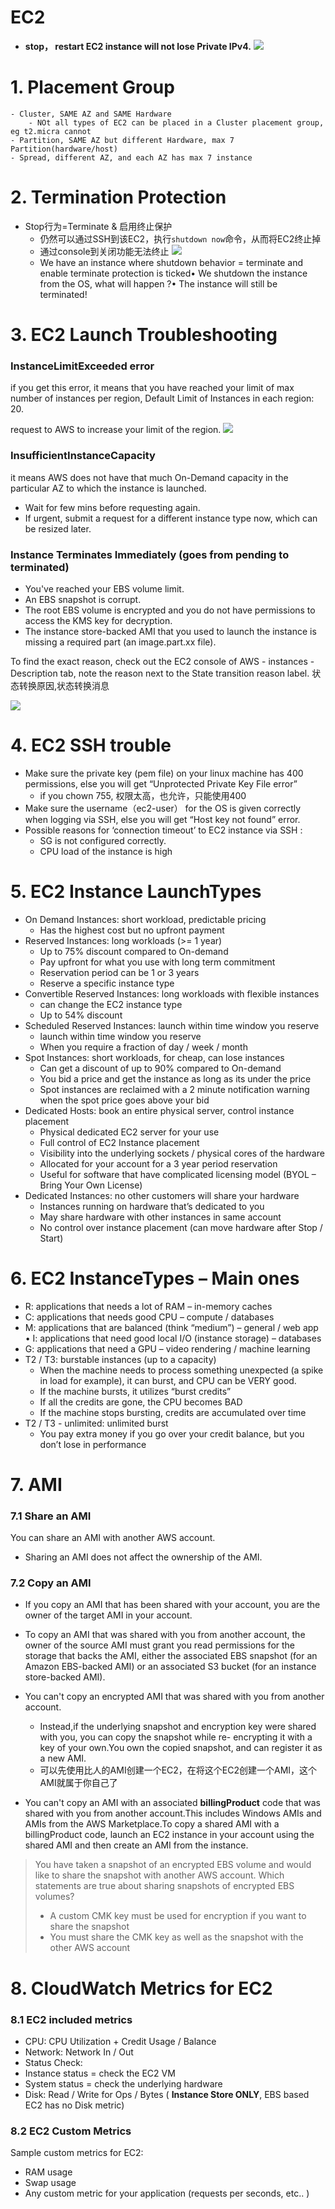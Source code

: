 # EC2

- **stop， restart EC2 instance will not lose Private IPv4.**
    ![](https://i.loli.net/2019/08/10/fDc3owzHSvWJByP.png)
    
# 1. Placement Group
    - Cluster, SAME AZ and SAME Hardware
        - NOt all types of EC2 can be placed in a Cluster placement group, eg t2.micra cannot
    - Partition, SAME AZ but different Hardware, max 7 Partition(hardware/host)
    - Spread, different AZ, and each AZ has max 7 instance 

# 2. Termination Protection
- Stop行为=Terminate & 启用终止保护 
    - 仍然可以通过SSH到该EC2，执行`shutdown now`命令，从而将EC2终止掉
    - 通过console到关闭功能无法终止
        ![](https://i.loli.net/2019/08/10/IiGCw4LZm5kOVRS.png)
    - We have an instance where shutdown behavior = terminate and enable terminate protection is ticked• We shutdown the instance from the OS, what will happen ?• The instance will still be terminated!
    
# 3. EC2 Launch Troubleshooting
### InstanceLimitExceeded error

if you get this error, it means that you have reached your limit of max number of instances per region, Default Limit of Instances in each region: 20.

request to AWS to increase your limit of the region.
![](https://i.loli.net/2019/08/10/PAjTno3UWiwmaz7.png)

### InsufficientInstanceCapacity 

it means AWS does not have that much On-Demand capacity in the particular AZ to which the instance is launched.

- Wait for few mins before requesting again.
- If urgent, submit a request for a different instance type now, which can be resized later.

### Instance Terminates Immediately (goes from pending to terminated)

- You've reached your EBS volume limit.
- An EBS snapshot is corrupt.
- The root EBS volume is encrypted and you do not have permissions to access the KMS key for decryption.
- The instance store-backed AMI that you used to launch the instance is missing a required part (an image.part.xx file).

To find the exact reason, check out the EC2 console of AWS - instances - Description tab, note the reason next to the State transition reason label. 状态转换原因,状态转换消息

![](https://i.loli.net/2019/08/10/xGo7NgARjHSdeab.png)

# 4. EC2 SSH trouble
- Make sure the private key (pem file) on your linux machine has 400 permissions, else you will get “Unprotected Private Key File error”
    - if you chown 755, 权限太高，也允许，只能使用400
- Make sure the username（ec2-user） for the OS is given correctly when logging via SSH, else you will get “Host key not found” error.
- Possible reasons for ‘connection timeout’ to EC2 instance via SSH : 
    - SG is not configured correctly.
    - CPU load of the instance is high

# 5. EC2 Instance LaunchTypes

- On Demand Instances: short workload, predictable pricing
    - Has the highest cost but no upfront payment
- Reserved Instances: long workloads (>= 1 year)
    - Up to 75% discount compared to On-demand
    - Pay upfront for what you use with long term commitment
    - Reservation period can be 1 or 3 years
    - Reserve a specific instance type
- Convertible Reserved Instances: long workloads with flexible instances
    - can change the EC2 instance type 
    - Up to 54% discount
- Scheduled Reserved Instances: launch within time window you reserve
    - launch within time window you reserve
    - When you require a fraction of day / week / month
- Spot Instances: short workloads, for cheap, can lose instances
    - Can get a discount of up to 90% compared to On-demand
    - You bid a price and get the instance as long as its under the price
    - Spot instances are reclaimed with a 2 minute notification warning when the spot price goes above your bid
- Dedicated Hosts: book an entire physical server, control instance placement
    - Physical dedicated EC2 server for your use
    - Full control of EC2 Instance placement
    - Visibility into the underlying sockets / physical cores of the hardware
    - Allocated for your account for a 3 year period reservation
    - Useful for software that have complicated licensing model (BYOL – Bring Your Own License)
- Dedicated Instances: no other customers will share your hardware
    - Instances running on hardware that’s dedicated to you
    - May share hardware with other instances in same account
    - No control over instance placement (can move hardware after Stop / Start)

# 6. EC2 InstanceTypes – Main ones
- R: applications that needs a lot of RAM – in-memory caches
- C: applications that needs good CPU – compute / databases
- M: applications that are balanced (think “medium”) – general / web app • I: applications that need good local I/O (instance storage) – databases
- G: applications that need a GPU – video rendering / machine learning
- T2 / T3: burstable instances (up to a capacity) 
    - When the machine needs to process something unexpected (a spike in load for example), it can burst, and CPU can be VERY good.
    - If the machine bursts, it utilizes “burst credits”
    - If all the credits are gone, the CPU becomes BAD
    - If the machine stops bursting, credits are accumulated over time
- T2 / T3 - unlimited: unlimited burst
    - You pay extra money if you go over your credit balance, but you don’t lose in performance
    
# 7. AMI
### 7.1 Share an AMI
You can share an AMI with another AWS account.
- Sharing an AMI does not affect the ownership of the AMI.
### 7.2 Copy an AMI 
- If you copy an AMI that has been shared with your account, you are the owner of the target AMI in your account.

- To copy an AMI that was shared with you from another account, the owner of the source AMI must grant you read permissions for the storage that backs the AMI, either the associated EBS snapshot (for an Amazon EBS-backed AMI) or an associated S3 bucket (for an instance store-backed AMI).
- You can't copy an encrypted AMI that was shared with you from another account.
    - Instead,if the underlying snapshot and encryption key were shared with you, you can copy the snapshot while re- encrypting it with a key of your own.You own the copied snapshot, and can register it as a new AMI.
    - 可以先使用比人的AMI创建一个EC2，在将这个EC2创建一个AMI，这个AMI就属于你自己了
- You can't copy an AMI with an associated **billingProduct** code that was shared with you from another account.This includes Windows AMIs and AMIs from the AWS Marketplace.To copy a shared AMI with a billingProduct code, launch an EC2 instance in your account using the shared AMI and then create an AMI from the instance.

> You have taken a snapshot of an encrypted EBS volume and would like to share the snapshot with another AWS account. Which statements are true about sharing snapshots of encrypted EBS volumes? 
> - A custom CMK key must be used for encryption if you want to share the snapshot    
> - You must share the CMK key as well as the snapshot with the other AWS account    


# 8. CloudWatch Metrics for EC2

### 8.1 EC2 included metrics
- CPU: CPU Utilization + Credit Usage / Balance
- Network: Network In / Out
- Status Check:
- Instance status = check the EC2 VM
- System status = check the underlying hardware
- Disk: Read / Write for Ops / Bytes ( **Instance Store ONLY**, EBS based EC2 has no Disk metric)

### 8.2 EC2 Custom Metrics
Sample custom metrics for EC2: 
- RAM usage
- Swap usage
- Any custom metric for your application (requests per seconds, etc.. )



















































